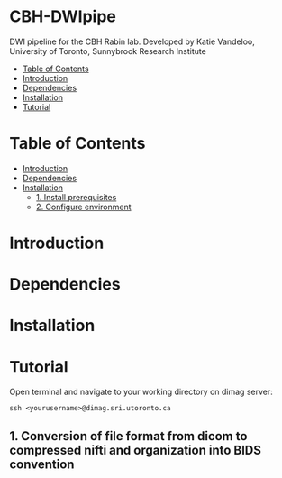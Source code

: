 # CBH-DWIpipe
DWI pipeline for the CBH Rabin lab.
Developed by Katie Vandeloo, University of Toronto, Sunnybrook Research Institute
   * [Table of Contents](#table-of-contents)
   * [Introduction](#introduction)
   * [Dependencies](#dependencies)
   * [Installation](#installation)
   * [Tutorial](#tutorial)
# Table of Contents
* [Introduction](#introduction)
* [Dependencies](#dependencies)
* [Installation](#installation)
  * [1. Install prerequisites](#1-install-prerequisites)
  * [2. Configure environment](#2-configure-your-environment)
# Introduction
# Dependencies 
# Installation
# Tutorial
Open terminal and navigate to your working directory on dimag server:
```
ssh <yourusername>@dimag.sri.utoronto.ca
```
## 1. Conversion of file format from dicom to compressed nifti and organization into BIDS convention 
